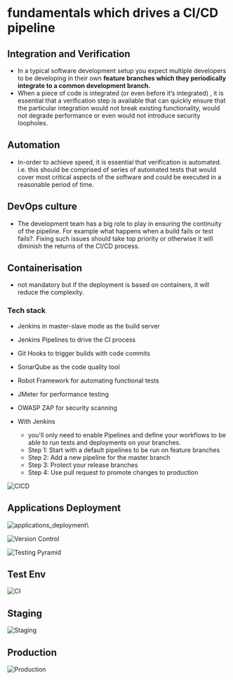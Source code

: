 # fundamentals which drives a CI/CD pipeline
## Integration and Verification 
* In a typical software development setup you expect multiple developers to be developing in their own **feature branches which they periodically integrate to a common development branch.** 
* When a piece of code is integrated (or even before it’s integrated) , it is essential that a verification step is available that can quickly ensure that the particular integration would not break existing functionality, would not degrade performance or even would not introduce security loopholes.

## Automation 
* In-order to achieve speed, it is essential that verification is automated. i.e. this should be comprised of series of automated tests that would cover most critical aspects of the software and could be executed in a reasonable period of time.

## DevOps culture 
* The development team has a big role to play in ensuring the continuity of the pipeline. For example what happens when a build fails or test fails?. Fixing such issues should take top priority or otherwise it will diminish the returns of the CI/CD process.
## Containerisation 
* not mandatory but if the deployment is based on containers, it will reduce the complexity.

### Tech stack
* Jenkins in master-slave mode as the build server
* Jenkins Pipelines to drive the CI process
* Git Hooks to trigger builds with code commits
* SonarQube as the code quality tool
* Robot Framework for automating functional tests
* JMeter for performance testing
* OWASP ZAP for security scanning

* With Jenkins
  * you'll only need to enable Pipelines and define your workflows to be able to run tests and deployments on your branches.
  * Step 1: Start with a default pipelines to be run on feature branches
  * Step 2: Add a new pipeline for the master branch
  * Step 3: Protect your release branches
  * Step 4: Use pull request to promote changes to production

![CICD](https://miro.medium.com/max/1400/1*-BziHNWo19nQ_edSiO6y0g.png)

## Applications Deployment
![applications_deployment](https://opensource.com/sites/default/files/uploads/applications_deploymentpipeline.png)\

![Version Control](https://opensource.com/sites/default/files/uploads/version-control.png)

![Testing Pyramid](https://opensource.com/sites/default/files/uploads/testing.png)

## Test Env
![CI](https://wac-cdn.atlassian.com/dam/jcr:25127c2f-a53c-4e57-a4ba-3e89c704e508/part-1-v2@2x.png?cdnVersion=1058)
## Staging 
![Staging](https://wac-cdn.atlassian.com/dam/jcr:4f991401-bf02-4bf8-b67d-c9e3072c8d09/part-2-v2@2x.png?cdnVersion=1058)
## Production
![Production](https://wac-cdn.atlassian.com/dam/jcr:84dbe552-eda9-495e-977b-e84ff096781d/part-3-v2@2x.png?cdnVersion=1058)
